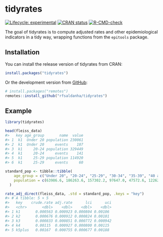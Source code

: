 
<!-- README.md is generated from README.Rmd. Please edit that file -->

# tidyrates

<!-- badges: start -->

[![Lifecycle:
experimental](https://img.shields.io/badge/lifecycle-experimental-orange.svg)](https://lifecycle.r-lib.org/articles/stages.html#experimental)
[![CRAN
status](https://www.r-pkg.org/badges/version/tidyrates)](https://CRAN.R-project.org/package=tidyrates)
[![R-CMD-check](https://github.com/rfsaldanha/tidyrates/actions/workflows/R-CMD-check.yaml/badge.svg)](https://github.com/rfsaldanha/tidyrates/actions/workflows/R-CMD-check.yaml)
<!-- badges: end -->

The goal of tidyrates is to compute adjusted rates and other
epidemiological indicators in a tidy way, wrapping functions from the
`epitools` package.

## Installation

You can install the release version of tidyrates from CRAN:

``` r
install.packages("tidyrates")
```

Or the development version from
[GitHub](https://github.com/rfsaldanha/tidyrates):

``` r
# install.packages("remotes")
remotes::install_github("rfsaldanha/tidyrates")
```

## Example

``` r
library(tidyrates)

head(fleiss_data)
#>   key age_group       name  value
#> 1  k1  Under 20 population 230061
#> 2  k1  Under 20     events    107
#> 3  k1     20-24 population 329449
#> 4  k1     20-24     events    141
#> 5  k1     25-29 population 114920
#> 6  k1     25-29     events     60

standard_pop <- tibble::tibble(
    age_group = c("Under 20", "20-24", "25-29", "30-34", "35-39", "40 and over"),
    population = c(63986.6, 186263.6, 157302.2, 97647.0, 47572.6, 12262.6)
  )

rate_adj_direct(fleiss_data, .std = standard_pop, .keys = "key")
#> # A tibble: 5 × 5
#>   key    crude.rate adj.rate      lci      uci
#>   <chr>       <dbl>    <dbl>    <dbl>    <dbl>
#> 1 k1       0.000563 0.000923 0.000804 0.00106 
#> 2 k2       0.000676 0.000912 0.000824 0.00101 
#> 3 k3       0.000833 0.000851 0.000772 0.000942
#> 4 k4       0.00115  0.000927 0.000800 0.00115 
#> 5 k5plus   0.00167  0.000755 0.000677 0.00188
```
